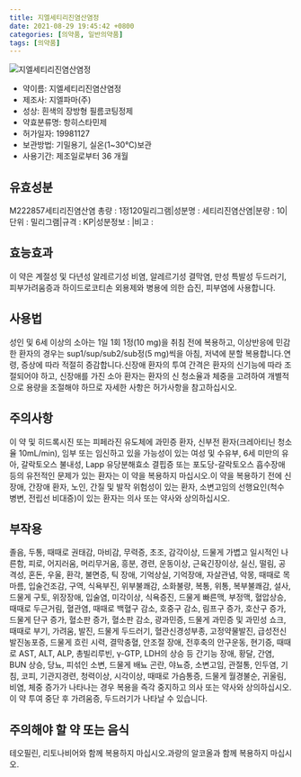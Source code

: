 ```yaml
---
title: 지엘세티리진염산염정
date: 2021-08-29 19:45:42 +0800
categories: [의약품, 일반의약품]
tags: [의약품]
---
```

![지엘세티리진염산염정](https://nedrug.mfds.go.kr/pbp/cmn/itemImageDownload/1Mxwka5v0_B)

- 약이름: 지엘세티리진염산염정
- 제조사: 지엘파마(주)
- 성상: 흰색의 장방형 필름코팅정제
- 약효분류명: 항히스타민제
- 허가일자: 19981127
- 보관방법: 기밀용기, 실온(1~30℃)보관
- 사용기간: 제조일로부터 36 개월
## 유효성분
M222857세티리진염산염
총량 : 1정120밀리그램|성분명 : 세티리진염산염|분량 : 10|단위 : 밀리그램|규격 : KP|성분정보 : |비고 :
## 효능효과
이 약은 계절성 및 다년성 알레르기성 비염, 알레르기성 결막염, 만성 특발성 두드러기, 피부가려움증과 하이드로코티손 외용제와 병용에 의한 습진, 피부염에 사용합니다.
## 사용법
성인 및 6세 이상의 소아는 1일 1회 1정(10 mg)을 취침 전에 복용하고, 이상반응에 민감한 환자의 경우는 sup1/sup/sub2/sub정(5 mg)씩을 아침, 저녁에 분할 복용합니다.연령, 증상에 따라 적절히 증감합니다.신장애 환자의 투여 간격은 환자의 신기능에 따라 조절되어야 하고, 신장애를 가진 소아 환자는 환자의 신 청소율과 체중을 고려하여 개별적으로 용량을 조절해야 하므로 자세한 사항은 허가사항을 참고하십시오.
## 주의사항
이 약 및 히드록시진 또는 피페라진 유도체에 과민증 환자, 신부전 환자(크레아티닌 청소율  10mL/min), 임부 또는 임신하고 있을 가능성이 있는 여성 및 수유부, 6세 미만의 유아, 갈락토오스 불내성, Lapp 유당분해효소 결핍증 또는 포도당-갈락토오스 흡수장애 등의 유전적인 문제가 있는 환자는 이 약을 복용하지 마십시오.이 약을 복용하기 전에 신장애, 간장애 환자, 노인, 간질 및 발작 위험성이 있는 환자, 소변고임의 선행요인(척수 병변, 전립선 비대증)이 있는 환자는 의사 또는 약사와 상의하십시오.
## 부작용
졸음, 두통, 때때로 권태감, 마비감, 무력증, 초조, 감각이상, 드물게 가볍고 일시적인 나른함, 피로, 어지러움, 머리무거움, 흥분, 경련, 운동이상, 근육긴장이상, 실신, 떨림, 공격성, 혼돈, 우울, 환각, 불면증, 틱 장애, 기억상실, 기억장애, 자살관념, 악몽, 때때로 목마름, 입술건조감, 구역, 식욕부진, 위부불쾌감, 소화불량, 복통, 위통, 복부불쾌감, 설사, 드물게 구토, 위장장애, 입술염, 미각이상, 식욕증진, 드물게 빠른맥, 부정맥, 혈압상승, 때때로 두근거림, 혈관염, 때때로 백혈구 감소, 호중구 감소, 림프구 증가, 호산구 증가, 드물게 단구 증가, 혈소판 증가, 혈소판 감소, 광과민증, 드물게 과민증 및 과민성 쇼크, 때때로 부기, 가려움, 발진, 드물게 두드러기, 혈관신경성부종, 고정약물발진, 급성전신발진농포증, 드물게 흐린 시력, 결막충혈, 안조절 장애, 전후축의 안구운동, 현기증, 때때로 AST, ALT, ALP, 총빌리루빈, γ-GTP, LDH의 상승 등 간기능 장애, 황달, 간염, BUN 상승, 당뇨, 피섞인 소변, 드물게 배뇨 곤란, 야뇨증, 소변고임, 관절통, 인두염, 기침, 코피, 기관지경련, 청력이상, 시각이상, 때때로 가슴통증, 드물게 월경불순, 귀울림, 비염, 체중 증가가 나타나는 경우 복용을 즉각 중지하고 의사 또는 약사와 상의하십시오.이 약 투여 중단 후 가려움증, 두드러기가 나타날 수 있습니다.
## 주의해야 할 약 또는 음식
테오필린, 리토나비어와 함께 복용하지 마십시오.과량의 알코올과 함께 복용하지 마십시오.
